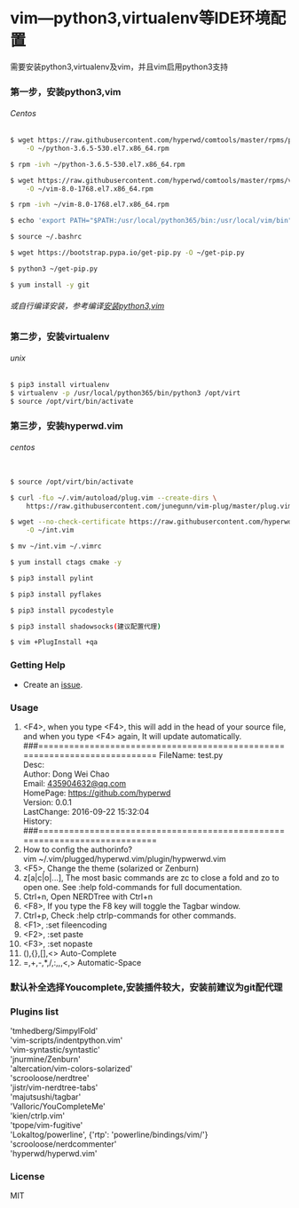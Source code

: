 # vim—python3,virtualenv等IDE环境配置                                                         
需要安装python3,virtualenv及vim，并且vim启用python3支持
### 第一步，安装python3,vim

###### Centos
```sh
$ wget https://raw.githubusercontent.com/hyperwd/comtools/master/rpms/python3/python-3.6.5-530.el7.x86_64.rpm \
    -O ~/python-3.6.5-530.el7.x86_64.rpm

$ rpm -ivh ~/python-3.6.5-530.el7.x86_64.rpm

$ wget https://raw.githubusercontent.com/hyperwd/comtools/master/rpms/vim/vim-8.0-1768.el7.x86_64.rpm \
    -O ~/vim-8.0-1768.el7.x86_64.rpm

$ rpm -ivh ~/vim-8.0-1768.el7.x86_64.rpm

$ echo 'export PATH="$PATH:/usr/local/python365/bin:/usr/local/vim/bin"' >> ~/.bashrc

$ source ~/.bashrc

$ wget https://bootstrap.pypa.io/get-pip.py -O ~/get-pip.py

$ python3 ~/get-pip.py

$ yum install -y git

```
###### 或自行编译安装，参考编译[安装python3,vim]()

### 第二步，安装virtualenv
###### unix
```sh
$ pip3 install virtualenv
$ virtualenv -p /usr/local/python365/bin/python3 /opt/virt
$ source /opt/virt/bin/activate
```

### 第三步，安装hyperwd.vim

###### centos

```sh

$ source /opt/virt/bin/activate

$ curl -fLo ~/.vim/autoload/plug.vim --create-dirs \
    https://raw.githubusercontent.com/junegunn/vim-plug/master/plug.vim 

$ wget --no-check-certificate https://raw.githubusercontent.com/hyperwd/hyperwd.vim/master/int.vim \
    -O ~/int.vim

$ mv ~/int.vim ~/.vimrc

$ yum install ctags cmake -y

$ pip3 install pylint

$ pip3 install pyflakes

$ pip3 install pycodestyle

$ pip3 install shadowsocks(建议配置代理)

$ vim +PlugInstall +qa


```

### Getting Help

- Create an [issue](https://github.com/hyperwd/hyperwd.vim/issues/new).

### Usage

1.  \<F4\>, when you type \<F4\>, this will add in the head of your source 
file, and when you type \<F4\> again, It will update automatically.
 ###==========================================================================
 FileName: test.py                                                          
 Desc:                                                               
 Author: Dong Wei Chao                                                 
 Email: 435904632@qq.com                                              
 HomePage: https://github.com/hyperwd                                    
 Version: 0.0.1                                                         
 LastChange: 2016-09-22 15:32:04                                           
 History:                                                               
 ###==========================================================================
2. How to config the authorinfo?   
    vim ~/.vim/plugged/hyperwd.vim/plugin/hypwerwd.vim
3.  \<F5\>, Change the theme (solarized or Zenburn)   
4.  z[a|c|o|...], The most basic commands are zc to close a fold and zo to 
open one. See :help fold-commands for full documentation.
5.  Ctrl+n,  Open NERDTree with Ctrl+n
6.  \<F8\>,    If you type the F8 key will toggle the Tagbar window.
7.  Ctrl+p,   Check :help ctrlp-commands for other commands.
8.  \<F1\>,   :set fileencoding
9.  \<F2\>,   :set paste 
10.  \<F3\>,   :set nopaste   
11.  (),{},[],<> Auto-Complete      
12.  =,+,-,*,/,:,,,<,> Automatic-Space         


### 默认补全选择Youcomplete,安装插件较大，安装前建议为git配代理


### Plugins list

   'tmhedberg/SimpylFold'                                  
   'vim-scripts/indentpython.vim'                          
   'vim-syntastic/syntastic'                                          
   'jnurmine/Zenburn'                                      
   'altercation/vim-colors-solarized'                      
   'scrooloose/nerdtree'                                   
   'jistr/vim-nerdtree-tabs'                               
   'majutsushi/tagbar'  
   'Valloric/YouCompleteMe'  
   'kien/ctrlp.vim'                                        
   'tpope/vim-fugitive'                                    
   'Lokaltog/powerline', \{'rtp': 'powerline/bindings/vim/'\}   
   'scrooloose/nerdcommenter'                              
   'hyperwd/hyperwd.vim'                                   

### License

MIT

